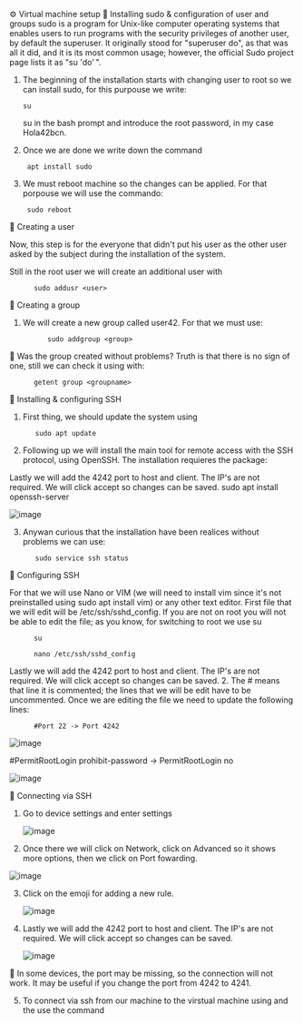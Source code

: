
⚙️
Virtual machine setup
👤
Installing sudo & configuration of user and groups
sudo is a program for Unix-like computer operating systems that enables users to run programs with the security privileges of another user, by default the superuser. 
It originally stood for "superuser do", as that was all it did, and it is its most common usage; however, the official Sudo project page lists it as "su 'do' ".

1.    The beginning of the installation starts with changing user to root so we can install sudo, for this purpouse we write:

          su
 
      su in the bash prompt and introduce the root password, in my case Hola42bcn.

2. Once we are done we write down the command

        apt install sudo

3. We must reboot machine so the changes can be applied. For that porpouse we will use the commando:

        sudo reboot

👤
Creating a user

 Now, this step is for the everyone that didn't put his user as the other user asked by the subject during the installation of the system.

Still in the root user we will create an additional user with

          sudo addusr <user>

👥
Creating a group

1. We will create a new group called user42. For that we must use:

             sudo addgroup <group>

🤔 Was the group created without problems? Truth is that there is no sign of one, still we can check it using with:

          getent group <groupname>

📶
Installing & configuring SSH

1. First thing, we should update the system using

          sudo apt update
2. Following up we will install the main tool for remote access with the SSH protocol, using OpenSSH. The installation requieres the package:

Lastly we will add the 4242 port to host and client. The IP's are not required. We will click accept so changes can be saved.
          sudo apt install openssh-server

![image](https://github.com/user-attachments/assets/e40f5ec6-85dc-406d-a78a-6de032c5a6aa)


3. Anywan curious that the installation have been realices without problems we can use:

          sudo service ssh status

📶
Configuring SSH

For that we will use Nano or VIM (we will need to install vim since it's not preinstalled using sudo apt install vim) or any other text editor.
First file that we will edit will be /etc/ssh/sshd_config. If you are not on root you will not be able to edit the file; as you know, for switching to root we use su

          su
          
          nano /etc/ssh/sshd_config
Lastly we will add the 4242 port to host and client. The IP's are not required. We will click accept so changes can be saved.
2. The # means that line it is commented; the lines that we will be edit have to be uncommented. Once we are editing the file we need to update the following lines:

          #Port 22 -> Port 4242
   
   ![image](https://github.com/user-attachments/assets/1c92fc1a-4ead-444a-8df0-0ca7f8ffa1d6)

   #PermitRootLogin prohibit-password -> PermitRootLogin no


![image](https://github.com/user-attachments/assets/44e620b2-4bc6-4db0-babb-678017d483e8)

👬
Connecting via SSH

1. Go to device settings and enter settings

   ![image](https://github.com/user-attachments/assets/c1953e1a-e930-48ad-aabc-f92432edd0cd)


2. Once there we will click on Network, click on Advanced so it shows more options, then we click on Port fowarding.

![image](https://github.com/user-attachments/assets/64126c37-0fd4-4a49-ab4b-4de351e10467)

3. Click on the emoji for adding a new rule.

   ![image](https://github.com/user-attachments/assets/83c73a72-1c98-4d44-9f9b-3dc5f4eede80)

4. Lastly we will add the 4242 port to host and client. The IP's are not required. We will click accept so changes can be saved.

   ![image](https://github.com/user-attachments/assets/a8ba7135-531e-4463-b51a-6c0ea47cca24)

🚨 In some devices, the port may be missing, so the connection will not work. It may be useful if you change the port from 4242 to 4241.

5. To connect via ssh from our machine to the virstual machine using and the use the command
